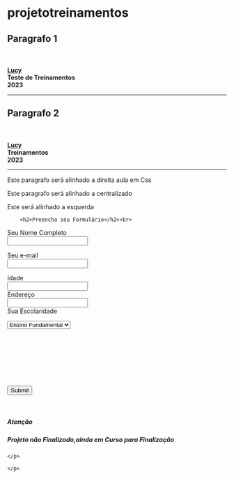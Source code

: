 # projetotreinamentos
<!DOCTYPE html>
<html lang="pt-BR">

<head>
    <link rel="stylesheet" type="text/css" href="css/index.css" />
    <meta charset="UTF-8">
    <title>Aulas CSS 2023.2</title>
</head>

<body>
    <p id="p1" class="paragrafo">
        <h2>Paragrafo 1</h2>
        <br><br>
        <b><u>Lucy</u></b><br>
        <b>Teste de Treinamentos</b><br>
        <b>2023</b><br>
    </p>
    <hr>
    <p id="p2" class="corbrown">
        <h2> Paragrafo 2</h2><br><br>
        <b><u>Lucy</u></b><br>
        <b>Treinamentos</b><br>
        <b>2023</b><br>
    </p>
    <hr>
    <p>
    <p class="direita">
        Este paragrafo será alinhado a direita
        aula em Css 
    </p>
    <p class="centro">
        Este paragrafo será alinhado a centralizado
    </p>
    <p class="esquerda">
        Este será alinhado a esquerda

        <h2>Preencha seu Formulário</h2><br>
       

<form action="/action_page.php">
  <label for="fname">Seu Nome Completo</label><br>
  <input type="text" id="fname" name="fname"><br>

  
  <label for="fname">Seu e-mail</label><br>
  <input type="text" id="fname" name="fname"><br>
  
  <label for="fname">Idade</label><br>
  <input type="text" id="fname" name="fname"><br>
  <label for="fname">Endereço</label><br>
  <input type="text" id="fname" name="fname"><br>
  <label for="fname">Sua Escolaridade</label><br>
  
  <select id="fundamental" name="">
    <option value="ensino fundamental">Ensino Fundamental</option>
    <option value="ensino medio">ensino Médio</option>
    <option value="ensino superior">Ensino Superior</option>
    <option value="doutorado">Doutorado</option>
  </select>
  




  <br><br><br><br><br><br>
  
  <input type="submit" value="Submit"> <br> <br> <br>
                       <h5>Atenção</h5>
                  <h5> Projeto não Finalizado,ainda em Curso para Finalização </h5>

</form>


    </p>

    </p>
</body>

</html>
